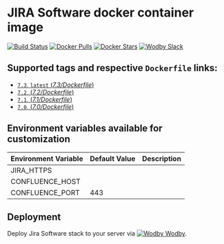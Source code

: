 # JIRA Software docker container image

[![Build Status](https://travis-ci.org/wodby/jira.svg?branch=master)](https://travis-ci.org/wodby/jira)
[![Docker Pulls](https://img.shields.io/docker/pulls/wodby/jira.svg)](https://hub.docker.com/r/wodby/jira)
[![Docker Stars](https://img.shields.io/docker/stars/wodby/jira.svg)](https://hub.docker.com/r/wodby/jira)
[![Wodby Slack](http://slack.wodby.com/badge.svg)](http://slack.wodby.com)

## Supported tags and respective `Dockerfile` links:

- [`7.3`, `latest` (*7.3/Dockerfile*)](https://github.com/wodby/jira/tree/master/7.3/Dockerfile)
- [`7.2`, (*7.2/Dockerfile*)](https://github.com/wodby/jira/tree/master/7.2/Dockerfile)
- [`7.1`, (*7.1/Dockerfile*)](https://github.com/wodby/jira/tree/master/7.1/Dockerfile)
- [`7.0`, (*7.0/Dockerfile*)](https://github.com/wodby/jira/tree/master/7.0/Dockerfile)

## Environment variables available for customization

| Environment Variable | Default Value | Description |
| -------------------- | ------------- | ----------- |
| JIRA_HTTPS      |     | |
| CONFLUENCE_HOST |     | |
| CONFLUENCE_PORT | 443 | |

## Deployment

Deploy Jira Software stack to your server via [![Wodby](https://www.google.com/s2/favicons?domain=wodby.com) Wodby](https://cloud.wodby.com/stackhub/6e9cb42d-f306-4fbf-baba-f30184c22483/overview).
